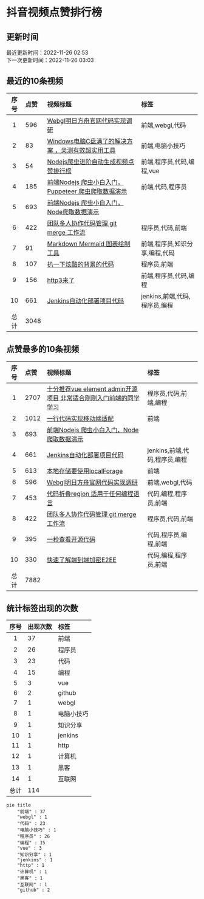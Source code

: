 # 抖音视频点赞排行榜

## 更新时间

最近更新时间：2022-11-26 02:53<br/>下一次更新时间：2022-11-26 03:03

## 最近的10条视频

|序号|点赞|视频标题|标签|
|:--:|:--|:--|:--|
|1|596|[Webgl明日方舟官网代码实现调研     ](https://douyin.com/video/7169612171553361183)|前端,webgl,代码|
|2|83|[Windows电脑C盘满了的解决方案 ，亲测有效超实用工具   ](https://douyin.com/video/7169207535067581733)|前端,电脑小技巧|
|3|54|[Nodejs爬虫进阶自动生成视频点赞排行榜         ](https://douyin.com/video/7168574795687152927)|前端,程序员,代码,编程,vue|
|4|185|[前端Nodejs 爬虫小白入门，Puppeteer 爬虫爬取数据演示   ](https://douyin.com/video/7168197260734401799)|前端,代码,程序员|
|5|693|[前端Nodejs 爬虫小白入门，Node爬取数据演示](https://douyin.com/video/7167758991055998222)||
|6|422|[团队多人协作代码管理 git merge 工作流     ](https://douyin.com/video/7167047701987708173)|程序员,代码,前端|
|7|91|[Markdown Mermaid 图表绘制工具     ](https://douyin.com/video/7167019782645108005)|前端,程序员,知识分享,编程,代码|
|8|107|[扒一下炫酷的背景的代码  ](https://douyin.com/video/7166650705401400584)|程序员,前端|
|9|156|[http3来了     ](https://douyin.com/video/7166265186108624164)|前端,程序员,代码,编程|
|10|661|[Jenkins自动化部署项目代码          ](https://douyin.com/video/7165912754023419172)|jenkins,前端,代码,程序员,编程|
|总计|3048|||

## 点赞最多的10条视频

|序号|点赞|视频标题|标签|
|:--:|:--|:--|:--|
|1|2707|[十分推荐vue element admin开源项目 非常适合刚刚入门前端的同学学习   ](https://douyin.com/video/7161996754227907873)|程序员,代码,前端,编程|
|2|1012|[一行代码实现移动端适配 ](https://douyin.com/video/7158472643610561825)|前端|
|3|693|[前端Nodejs 爬虫小白入门，Node爬取数据演示](https://douyin.com/video/7167758991055998222)||
|4|661|[Jenkins自动化部署项目代码          ](https://douyin.com/video/7165912754023419172)|jenkins,前端,代码,程序员,编程|
|5|613|[本地存储要使用localForage  ](https://douyin.com/video/7158668556664573188)|前端|
|6|596|[Webgl明日方舟官网代码实现调研     ](https://douyin.com/video/7169612171553361183)|前端,webgl,代码|
|7|453|[代码折叠region 适用于任何编程语言    ](https://douyin.com/video/7160892403325439271)|代码,编程,程序员,前端|
|8|422|[团队多人协作代码管理 git merge 工作流     ](https://douyin.com/video/7167047701987708173)|程序员,代码,前端|
|9|395|[一秒查看开源代码     ](https://douyin.com/video/7161275091140087073)|代码,程序员,编程,前端|
|10|330|[快速了解端到端加密E2EE       ](https://douyin.com/video/7165167108660153636)|代码,编程,程序员,前端|
|总计|7882|||

## 统计标签出现的次数

|序号|出现次数|标签|
|:--:|:--|:--|
|1|37|前端|
|2|26|程序员|
|3|23|代码|
|4|15|编程|
|5|3|vue|
|6|2|github|
|7|1|webgl|
|8|1|电脑小技巧|
|9|1|知识分享|
|10|1|jenkins|
|11|1|http|
|12|1|计算机|
|13|1|黑客|
|14|1|互联网|
|总计|114||

```Mermaid
pie title 
    "前端" : 37
    "webgl" : 1
    "代码" : 23
    "电脑小技巧" : 1
    "程序员" : 26
    "编程" : 15
    "vue" : 3
    "知识分享" : 1
    "jenkins" : 1
    "http" : 1
    "计算机" : 1
    "黑客" : 1
    "互联网" : 1
    "github" : 2
```

